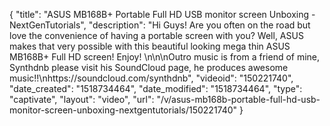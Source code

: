 {
    "title": "ASUS MB168B+ Portable Full HD USB monitor screen Unboxing - NextGenTutorials",
    "description": "Hi Guys! Are you often on the road but love the convenience of having a portable screen with you? Well, ASUS makes that very possible with this beautiful looking mega thin ASUS MB168B+ Full HD screen! Enjoy! \n\n\nOutro music is from a friend of mine, Synthdnb please visit his SoundCloud page, he produces awesome music!!\nhttps:\/\/soundcloud.com\/synthdnb",
    "videoid": "150221740",
    "date_created": "1518734464",
    "date_modified": "1518734464",
    "type": "captivate",
    "layout": "video",
    "url": "\/v\/asus-mb168b-portable-full-hd-usb-monitor-screen-unboxing-nextgentutorials\/150221740"
}